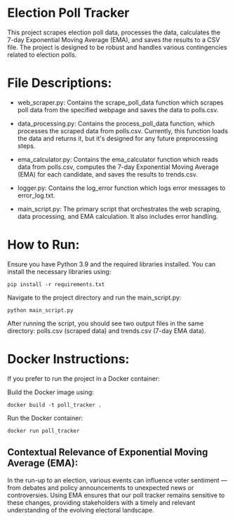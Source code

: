 # Election Poll Tracker
This project scrapes election poll data, processes the data, calculates the 7-day Exponential Moving Average (EMA), and saves the results to a CSV file. 
The project is designed to be robust and handles various contingencies related to election polls.

# File Descriptions:

* web_scraper.py: Contains the scrape_poll_data function which scrapes poll data from the specified webpage and saves the data to polls.csv.

* data_processing.py: Contains the process_poll_data function, which processes the scraped data from polls.csv. Currently, this function loads the data and returns it, but it's designed for any future preprocessing steps.

* ema_calculator.py: Contains the ema_calculator function which reads data from polls.csv, computes the 7-day Exponential Moving Average (EMA) for each candidate, and saves the results to trends.csv.

* logger.py: Contains the log_error function which logs error messages to error_log.txt.

* main_script.py: The primary script that orchestrates the web scraping, data processing, and EMA calculation. It also includes error handling.

# How to Run:
Ensure you have Python 3.9 and the required libraries installed. You can install the necessary libraries using:

`pip install -r requirements.txt`

Navigate to the project directory and run the main_script.py:

`python main_script.py`

After running the script, you should see two output files in the same directory: polls.csv (scraped data) and trends.csv (7-day EMA data).


# Docker Instructions:
If you prefer to run the project in a Docker container:

Build the Docker image using:

`docker build -t poll_tracker .`

Run the Docker container:

`docker run poll_tracker`

## Contextual Relevance of Exponential Moving Average (EMA):

In the run-up to an election, various events can influence voter sentiment — from debates and policy announcements to unexpected news or controversies. Using EMA ensures that our poll tracker remains sensitive to these changes, providing stakeholders with a timely and relevant understanding of the evolving electoral landscape.








